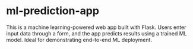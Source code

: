 # ml-prediction-app
 This is a machine learning-powered web app built with Flask. Users enter input data through a form, and the app predicts results using a trained ML model. Ideal for demonstrating end-to-end ML deployment.
